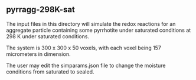 ## pyrragg-298K-sat

The input files in this directory will simulate the redox reactions for an
aggregate particle containing some pyrrhotite under saturated conditions at
298 K under saturated conditions.

The system is 300 x 300 x 50 voxels, with each voxel being 157 micrometers in
dimension.

The user may edit the simparams.json file to change the moisture conditions from saturated
to sealed.

